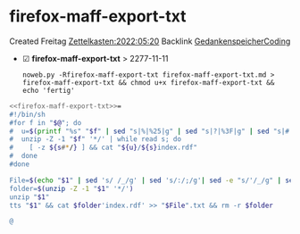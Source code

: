 # firefox-maff-export-txt
Created Freitag [Zettelkasten:2022:05:20]()
Backlink [GedankenspeicherCoding](../GedankenspeicherCoding.md)

* ☑ **firefox-maff-export-txt**  >  2277-11-11


  ``noweb.py -Rfirefox-maff-export-txt firefox-maff-export-txt.md > firefox-maff-export-txt && chmod u+x firefox-maff-export-txt && echo 'fertig'``


```bash
<<firefox-maff-export-txt>>=
#!/bin/sh
#for f in "$@"; do
#  u=$(printf "%s" "$f" | sed "s|%|%25|g" | sed "s|?|%3F|g" | sed "s|#|%23|g")
#  unzip -Z -1 "$f" '*/' | while read s; do
#    [ -z ${s#*/} ] && cat "${u}/${s}index.rdf"
#  done
#done

File=$(echo "$1" | sed 's/ /_/g' | sed 's/:/;/g'| sed -e "s/'/_/g" | sed 's/\"//g')
folder=$(unzip -Z -1 "$1" '*/')
unzip "$1"
tts "$1" && cat $folder'index.rdf' >> "$File".txt && rm -r $folder

@
```

